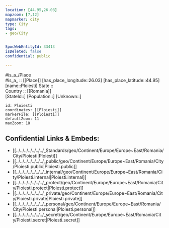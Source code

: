 ```yaml
---
location: [44.95,26.03] 
mapzoom: [7,12] 
mapmarker: city 
type: City
tags:
- geo/City


SpocWebEntityId: 33413
isDeleted: false
confidential: public

---
```

#is_a_/Place  
#is_a_ :: [[Place]] 
[has_place_longitude::26.03] 
[has_place_latitude::44.95] 
[name::Ploiesti] 
State ::  
Country :: [[Romania]]  
[StateId::] 
[Population::] 
[Unknown::] 


```leaflet
id: Ploiesti
coordinates: [[Ploiesti]] 
markerFile: [[Ploiesti]] 
defaultZoom: 11 
maxZoom: 18
```


## Confidential Links & Embeds: 
- [[../../../../../../../_Standards/geo/Continent/Europe/Europe~East/Romania/City/Ploiesti|Ploiesti]] 
- [[../../../../../../../_public/geo/Continent/Europe/Europe~East/Romania/City/Ploiesti.public|Ploiesti.public]] 
- [[../../../../../../../_internal/geo/Continent/Europe/Europe~East/Romania/City/Ploiesti.internal|Ploiesti.internal]] 
- [[../../../../../../../_protect/geo/Continent/Europe/Europe~East/Romania/City/Ploiesti.protect|Ploiesti.protect]] 
- [[../../../../../../../_private/geo/Continent/Europe/Europe~East/Romania/City/Ploiesti.private|Ploiesti.private]] 
- [[../../../../../../../_personal/geo/Continent/Europe/Europe~East/Romania/City/Ploiesti.personal|Ploiesti.personal]] 
- [[../../../../../../../_secret/geo/Continent/Europe/Europe~East/Romania/City/Ploiesti.secret|Ploiesti.secret]] 
